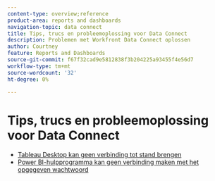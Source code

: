 ```yaml
---
content-type: overview;reference
product-area: reports and dashboards
navigation-topic: data connect
title: Tips, trucs en probleemoplossing voor Data Connect
description: Problemen met Workfront Data Connect oplossen
author: Courtney
feature: Reports and Dashboards
source-git-commit: f67f32cad9e5812838f3b204225a93455f4e56d7
workflow-type: tm+mt
source-wordcount: '32'
ht-degree: 0%

---
```



# Tips, trucs en probleemoplossing voor Data Connect

* [Tableau Desktop kan geen verbinding tot stand brengen](/help/quicksilver/reports-and-dashboards/data-lake/tips-tricks-troubleshooting/cannot-load-data.md)
* [Power BI-hulpprogramma kan geen verbinding maken met het opgegeven wachtwoord](/help/quicksilver/reports-and-dashboards/data-lake/tips-tricks-troubleshooting/cannot-connect-with-provided-password.md)